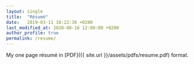 ```yaml
---
layout: single 
title:  "Résumé"
date:   2019-03-11 18:22:36 +0200
last_modified_at: 2020-08-16 12:00:00 +0200
author_profile: true
permalink: /resume/
---
```


My one page résumé in [PDF]({{ site.url }}/assets/pdfs/resume.pdf) format.


